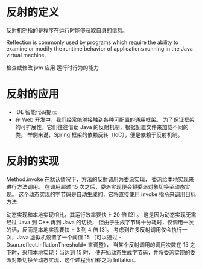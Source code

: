 # 反射的定义
反射机制指的是程序在运行时能够获取自身的信息。


Reflection is commonly used by programs 
which require the ability 
to examine or modify 
the runtime behavior of applications running in the Java virtual machine.

检查或修改  jvm 应用   运行时行为的能力
 

# 反射的应用
- IDE 智能代码提示
- 在 Web 开发中，我们经常能够接触到各种可配置的通用框架。
  为了保证框架的可扩展性，它们往往借助 Java 的反射机制，根据配置文件来加载不同的类。
  举例来说，Spring 框架的依赖反转（IoC），便是依赖于反射机制。

# 反射的实现
Method.invoke
在默认情况下，方法的反射调用为委派实现，
委派给本地实现来进行方法调用。
在调用超过 15 次之后，委派实现便会将委派对象切换至动态实现。
这个动态实现的字节码是自动生成的，它将直接使用 invoke 指令来调用目标方法

动态实现和本地实现相比，其运行效率要快上 20 倍 [2] 。
这是因为动态实现无需经过 Java 到 C++ 再到 Java 的切换，
但由于生成字节码十分耗时，仅调用一次的话，反而是本地实现要快上 3 到 4 倍 [3]。
考虑到许多反射调用仅会执行一次，Java 虚拟机设置了一个阈值 15
（可以通过 -Dsun.reflect.inflationThreshold= 来调整），
当某个反射调用的调用次数在 15 之下时，采用本地实现；当达到 15 时，
便开始动态生成字节码，并将委派实现的委派对象切换至动态实现，这个过程我们称之为 Inflation。